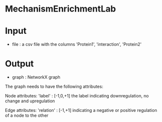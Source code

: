 # MechanismEnrichmentLab

Input
======================

- file : a csv file with the columns 'Protein1', 'interaction', 'Protein2'

Output
======================

- graph : NetworkX graph

The graph needs to have the following attributes:

Node attributes:
    'label' : [-1,0,+1] the label indicating downregulation, no change and upregulation

Edge attributes:
    'relation' : [-1,+1] indicating a negative or positive regulation of a node to the other
    
